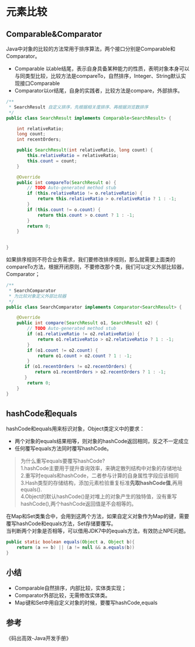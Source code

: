 # 元素比较

## Comparable&Comparator
Java中对象的比较的方法常用于排序算法，两个接口分别是Comparable和Comparator。  
* Comparable 以able结尾，表示自身具备某种能力的性质，表明对象本身可以与同类型比较，比较方法是compareTo，自然排序，Integer、String默认实现接口Comparable  
* Comparator以or结尾，自身的实践者，比较方法是compare，外部排序。

```java
/**
 * SearchResult 自定义排序，先根据相关度排序、再根据浏览数排序
 */
public class SearchResult implements Comparable<SearchResult> {

    int relativeRatio;
    long count;
    int recentOrders;

    public SearchResult(int relativeRatio, long count) {
        this.relativeRatio = relativeRatio;
        this.count = count;
    }

    @Override
    public int compareTo(SearchResult o) {
        // TODO Auto-generated method stub
        if (this.relativeRatio != o.relativeRatio) {
            return this.relativeRatio > o.relativeRatio ? 1 : -1;
        }
        if (this.count != o.count) {
            return this.count > o.count ? 1 : -1;
        }
        return 0;
    }

    
}
```
如果排序规则不符合业务需求，我们要修改排序规则，那么就需要上面类的compareTo方法，根据开闭原则，不要修改那个类，我们可以定义外部比较器，Comparator；
```java
/**
 * SearchComparator
 * 为比较对象定义外部比较器
 */
public class SearchComparator implements Comparator<SearchResult> {

    @Override
    public int compare(SearchResult o1, SearchResult o2) {
        // TODO Auto-generated method stub
        if (o1.relativeRatio != o2.relativeRatio) {
            return o1.relativeRatio > o2.relativeRatio ? 1 : -1;
        }
        if (o1.count != o2.count) {
            return o1.count > o2.count ? 1 : -1;
        }
       if (o1.recentOrders != o2.recentOrders) {
           return o1.recentOrders > o2.recentOrders ? 1 : -1;
       }
        return 0;
    } 
}
```

## hashCode和equals
hashCode和equals用来标识对象，Object类定义中的要求：
* 两个对象的equals结果相等，则对象的hashCode返回相同，反之不一定成立
* 任何覆写equals方法同时覆写hashCode。
> 为什么重写equals要覆写hashCode?  
> 1.hashCode主要用于提升查询效率，来确定散列结构中对象的存储地址  
> 2.重写时equals和hashCode，二者参与计算的自身属性字段应该相同  
> 3.Hash类型的存储结构，添加元素检验重复标准<strong>先取hashCode值</strong>,再用equals().  
> 4.Object的默认hashCode()是对堆上的对象产生的独特值，没有重写hashCode(),两个hashCode返回值是不会相等的。

在Map和Set类集合中，会用到这两个方法，如果自定义对象作为Map的键，需要覆写hashCode和equals方法，Set存储要覆写。  
当判断两个对象是否相等，可以借用JDK7中的equals方法，有效防止NPE问题。
```java
public static boolean equals(Object a, Object b){
    return (a == b) || (a != null && a.equals(b))
}
```

## 小结
* Comparable自然排序，内部比较，实体类实现；
* Comparator外部比较，无需修改实体类。
* Map键和Set中用自定义对象的时候，要覆写hashCode,equals

## 参考
《码出高效-Java开发手册》
